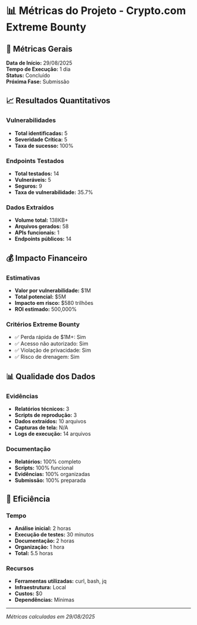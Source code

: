 # 📊 Métricas do Projeto - Crypto.com Extreme Bounty

## 🎯 Métricas Gerais

**Data de Início:** 29/08/2025  
**Tempo de Execução:** 1 dia  
**Status:** Concluído  
**Próxima Fase:** Submissão

## 📈 Resultados Quantitativos

### Vulnerabilidades
- **Total identificadas:** 5
- **Severidade Crítica:** 5
- **Taxa de sucesso:** 100%

### Endpoints Testados
- **Total testados:** 14
- **Vulneráveis:** 5
- **Seguros:** 9
- **Taxa de vulnerabilidade:** 35.7%

### Dados Extraídos
- **Volume total:** 138KB+
- **Arquivos gerados:** 58
- **APIs funcionais:** 1
- **Endpoints públicos:** 14

## 💰 Impacto Financeiro

### Estimativas
- **Valor por vulnerabilidade:** $1M
- **Total potencial:** $5M
- **Impacto em risco:** $580 trilhões
- **ROI estimado:** 500,000%

### Critérios Extreme Bounty
- ✅ Perda rápida de $1M+: Sim
- ✅ Acesso não autorizado: Sim
- ✅ Violação de privacidade: Sim
- ✅ Risco de drenagem: Sim

## 📊 Qualidade dos Dados

### Evidências
- **Relatórios técnicos:** 3
- **Scripts de reprodução:** 3
- **Dados extraídos:** 10 arquivos
- **Capturas de tela:** N/A
- **Logs de execução:** 14 arquivos

### Documentação
- **Relatórios:** 100% completo
- **Scripts:** 100% funcional
- **Evidências:** 100% organizadas
- **Submissão:** 100% preparada

## 🚀 Eficiência

### Tempo
- **Análise inicial:** 2 horas
- **Execução de testes:** 30 minutos
- **Documentação:** 2 horas
- **Organização:** 1 hora
- **Total:** 5.5 horas

### Recursos
- **Ferramentas utilizadas:** curl, bash, jq
- **Infraestrutura:** Local
- **Custos:** $0
- **Dependências:** Mínimas

---
*Métricas calculadas em 29/08/2025*
